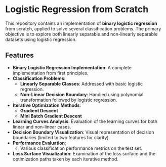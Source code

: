 # Logistic Regression from Scratch

This repository contains an implementation of **binary logistic regression** from scratch, applied to solve several classification problems. The primary objective is to explore both linearly separable and non-linearly separable datasets using logistic regression.

## Features

- **Binary Logistic Regression Implementation**: A complete implementation from first principles.
- **Classification Problems**: 
  - **Linearly Separable Classes**: Addressed with basic logistic regression.
  - **Non-Linear Decision Boundary**: Handled using polynomial transformation followed by logistic regression.
- **Iterative Optimization Methods**: 
  - **Gradient Descent**
  - **Mini Batch Gradient Descent**
- **Learning Curves Analysis**: Evaluation of the learning curves for both linear and non-linear cases.
- **Decision Boundary Visualization**: Visual representation of decision boundaries (limited to two features for clarity).
- **Performance Evaluation**: 
  - Various classification performance metrics on the test set.
- **Loss Surface Visualization**: Examination of the loss surface and the optimization paths taken by each iterative method.